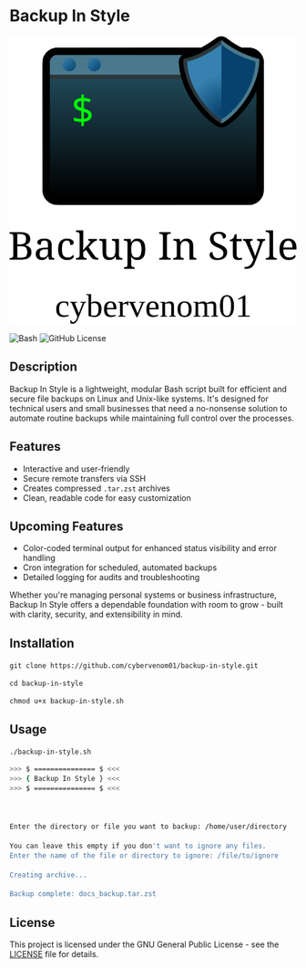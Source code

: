 # Backup In Style

![Backup In Style Logo](./Images/backup-in-style-logo-0004.svg)


![Bash](https://img.shields.io/badge/language-Bash-lightgrey)
![GitHub License](https://img.shields.io/github/license/cybervenom01/backup-in-style?style=social)

## Description

Backup In Style is a lightweight, modular Bash script built for efficient
and secure file backups on Linux and Unix-like systems. It's designed
for technical users and small businesses that need a no-nonsense solution
to automate routine backups while maintaining full control over the processes.

## Features

- Interactive and user-friendly
- Secure remote transfers via SSH
- Creates compressed `.tar.zst` archives
- Clean, readable code for easy customization


## Upcoming Features

- Color-coded terminal output for enhanced status visibility and error handling
- Cron integration for scheduled, automated backups
- Detailed logging for audits and troubleshooting

Whether you're managing personal systems or business infrastructure, Backup In
Style offers a dependable foundation with room to grow - built with clarity,
security, and extensibility in mind.


## Installation

`git clone https://github.com/cybervenom01/backup-in-style.git`

`cd backup-in-style`

`chmod u+x backup-in-style.sh`


## Usage

`./backup-in-style.sh`

``` Bash
>>> $ =============== $ <<<
>>> { Backup In Style } <<<
>>> $ =============== $ <<<



Enter the directory or file you want to backup: /home/user/directory

You can leave this empty if you don't want to ignore any files.
Enter the name of the file or directory to ignore: /file/to/ignore

Creating archive...

Backup complete: docs_backup.tar.zst
```

## License

This project is licensed under the GNU General Public License - see the [LICENSE](LICENSE) file for details.
